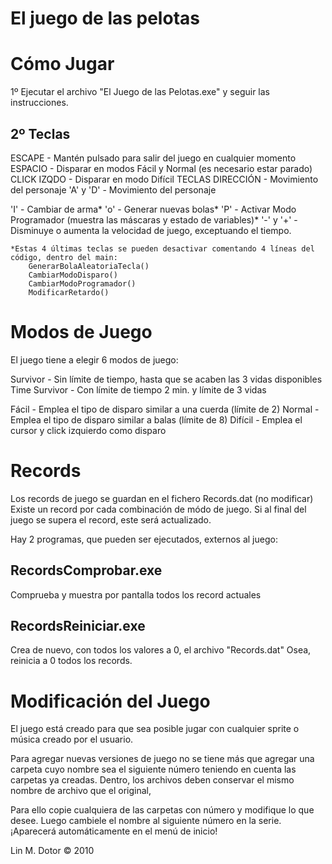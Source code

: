 # El juego de las pelotas

Cómo Jugar
==========

1º Ejecutar el archivo "El Juego de las Pelotas.exe" y seguir las instrucciones.

2º Teclas
   ------

ESCAPE - Mantén pulsado para salir del juego en cualquier momento
ESPACIO - Disparar en modos Fácil y Normal (es necesario estar parado)
CLICK IZQDO - Disparar en modo Difícil
TECLAS DIRECCIÓN - Movimiento del personaje
'A' y 'D' - Movimiento del personaje

'I' - Cambiar de arma*
'o' - Generar nuevas bolas*
'P' - Activar Modo Programador (muestra las máscaras y estado de variables)*
'-' y '+' - Disminuye o aumenta la velocidad de juego, exceptuando el tiempo. 

	*Estas 4 últimas teclas se pueden desactivar comentando 4 líneas del
	código, dentro del main:
		GenerarBolaAleatoriaTecla()
		CambiarModoDisparo()
		CambiarModoProgramador()
		ModificarRetardo()

Modos de Juego
============== 

El juego tiene a elegir 6 modos de juego:

Survivor - Sin límite de tiempo, hasta que se acaben las 3 vidas disponibles
Time Survivor - Con límite de tiempo 2 min. y límite de 3 vidas

Fácil - Emplea el tipo de disparo similar a una cuerda (límite de 2)
Normal - Emplea el tipo de disparo similar a balas (límite de 8)
Difícil - Emplea el cursor y click izquierdo como disparo 

Records
=======

Los records de juego se guardan en el fichero Records.dat (no modificar)
Existe un record por cada combinación de módo de juego.
Si al final del juego se supera el record, este será actualizado.

Hay 2 programas, que pueden ser ejecutados, externos al juego:
 
RecordsComprobar.exe
--------------------
Comprueba y muestra por pantalla todos los record actuales

RecordsReiniciar.exe
--------------------
Crea de nuevo, con todos los valores a 0, el archivo "Records.dat"
Osea, reinicia a 0 todos los records.

Modificación del Juego
====================== 

El juego está creado para que sea posible jugar con cualquier sprite o música
creado por el usuario.

Para agregar nuevas versiones de juego no se tiene más que agregar una carpeta
cuyo nombre sea el siguiente número teniendo en cuenta las carpetas ya creadas.
Dentro, los archivos deben conservar el mismo nombre de archivo que el original,

Para ello copie cualquiera de las carpetas con número y modifique lo que desee.
Luego cambiele el nombre al siguiente número en la serie.
¡Aparecerá automáticamente en el menú de inicio!


Lin M. Dotor © 2010
